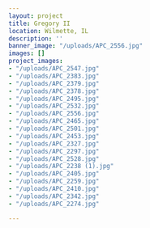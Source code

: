 ```yaml
---
layout: project
title: Gregory II
location: Wilmette, IL
description: ''
banner_image: "/uploads/APC_2556.jpg"
images: []
project_images:
- "/uploads/APC_2547.jpg"
- "/uploads/APC_2383.jpg"
- "/uploads/APC_2379.jpg"
- "/uploads/APC_2378.jpg"
- "/uploads/APC_2495.jpg"
- "/uploads/APC_2532.jpg"
- "/uploads/APC_2556.jpg"
- "/uploads/APC_2465.jpg"
- "/uploads/APC_2501.jpg"
- "/uploads/APC_2453.jpg"
- "/uploads/APC_2327.jpg"
- "/uploads/APC_2297.jpg"
- "/uploads/APC_2528.jpg"
- "/uploads/APC_2238 (1).jpg"
- "/uploads/APC_2405.jpg"
- "/uploads/APC_2259.jpg"
- "/uploads/APC_2410.jpg"
- "/uploads/APC_2342.jpg"
- "/uploads/APC_2274.jpg"

---
```

